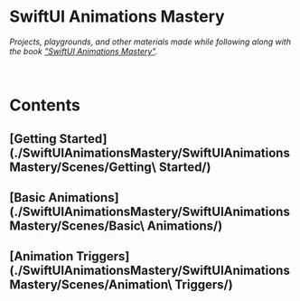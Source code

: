 # SwiftUI Animations Mastery

_Projects, playgrounds, and other materials made while following along with the book ["SwiftUI Animations Mastery"](https://www.bigmountainstudio.com/courses/swiftui-animations)._


<br/>

# Contents

## [Getting Started](./SwiftUIAnimationsMastery/SwiftUIAnimationsMastery/Scenes/Getting\ Started/)

## [Basic Animations](./SwiftUIAnimationsMastery/SwiftUIAnimationsMastery/Scenes/Basic\ Animations/)

## [Animation Triggers](./SwiftUIAnimationsMastery/SwiftUIAnimationsMastery/Scenes/Animation\ Triggers/)


